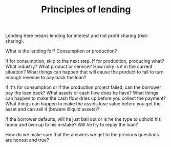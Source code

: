﻿---
layout: post
title: "Principles of lending"
---

Lending here means lending for interest and not profit sharing (risk-sharing).

What is the lending for? Consumption or production?

If for consumption, skip to the next step.
If for production, producing what? What industry? What product or service? How risky is it in the current situation? What things can happen that will cause the product to fail to turn enough revenue to pay back the loan?

If it's for consumption or if the production project failed, can the borrower pay the loan back? What assets or cash flow does he have? What things can happen to make the cash flow dries up before you collect the payment? What things can happen to make the assets lose value before you get the asset and can sell it (beware illiquid assets)?

If the borrower defaults, will he just bail out or is he the type to uphold his honor and own up to his mistake? Will he try to repay the loan?

How do we make sure that the answers we get to the previous questions are honest and true?